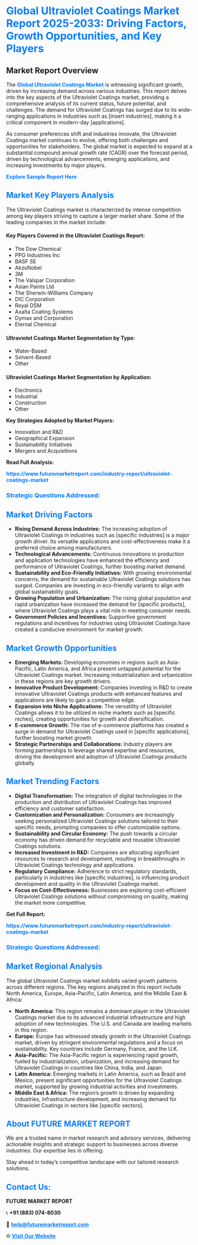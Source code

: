 <h1 style="color: #007BFF;">Global Ultraviolet Coatings Market Report 2025-2033: Driving Factors, Growth Opportunities, and Key Players</h1>

<section id="overview">
<h2>Market Report Overview</h2>
<p>The <a href="https://www.futuremarketreport.com/industry-report/ultraviolet-coatings-market" style="color: #007BFF; text-decoration: none;"><strong>Global Ultraviolet Coatings Market</strong></a> is witnessing significant growth, driven by increasing demand across various industries. This report delves into the key aspects of the Ultraviolet Coatings market, providing a comprehensive analysis of its current status, future potential, and challenges. The demand for Ultraviolet Coatings has surged due to its wide-ranging applications in industries such as [insert industries], making it a critical component in modern-day [applications].</p>
<p>As consumer preferences shift and industries innovate, the Ultraviolet Coatings market continues to evolve, offering both challenges and opportunities for stakeholders. The global market is expected to expand at a substantial compound annual growth rate (CAGR) over the forecast period, driven by technological advancements, emerging applications, and increasing investments by major players.</p>
</section>

<section id="overview">
<p><a href="https://www.futuremarketreport.com/request-sample/reportId=102570" style="color: #007BFF; text-decoration: none;"><strong>Explore Sample Report Here</strong></a></p>
</section>

<section id="key-players">
<h2 style="color: #007BFF;">Market Key Players Analysis</h2>
<p>The Ultraviolet Coatings market is characterized by intense competition among key players striving to capture a larger market share. Some of the leading companies in the market include:</p>
<h4>Key Players Covered in the Ultraviolet Coatings Report:</h4>
<ul><li>The Dow Chemical</li><li>PPG Industries Inc</li><li>BASF SE</li><li>AkzoNobel</li><li>3M</li><li>The Valspar Corporation</li><li>Asian Paints Ltd</li><li>The Sherwin-Williams Company</li><li>DIC Corporation</li><li>Royal DSM</li><li>Axalta Coating Systems</li><li>Dymax and Corporation</li><li>Eternal Chemical</li></ul>
<h4>Ultraviolet Coatings Market Segmentation by Type:</h4>
<ul><li>Water-Based</li><li>Solvent-Based</li><li>Other</li></ul>

<h4>Ultraviolet Coatings Market Segmentation by Application:</h4>
<ul><li>Electronics</li><li>Industrial</li><li>Construction</li><li>Other</li></ul>
<p><strong>Key Strategies Adopted by Market Players:</strong></p>
<ul>
<li>Innovation and R&D</li>
<li>Geographical Expansion</li>
<li>Sustainability Initiatives</li>
<li>Mergers and Acquisitions</li>
</ul>
</section>

<section>
<p><strong>Read Full Analysis: </strong></p><a href="https://www.futuremarketreport.com/industry-report/ultraviolet-coatings-market" style="color: #007BFF; text-decoration: none;"><strong>https://www.futuremarketreport.com/industry-report/ultraviolet-coatings-market</strong></a>
<h3 style="color: #007BFF;">Strategic Questions Addressed:</h3>
</section>

<section id="driving-factors">
<h2 style="color: #007BFF;">Market Driving Factors</h2>
<ul>
<li><strong>Rising Demand Across Industries:</strong> The increasing adoption of Ultraviolet Coatings in industries such as [specific industries] is a major growth driver. Its versatile applications and cost-effectiveness make it a preferred choice among manufacturers.</li>
<li><strong>Technological Advancements:</strong> Continuous innovations in production and application technologies have enhanced the efficiency and performance of Ultraviolet Coatings, further boosting market demand.</li>
<li><strong>Sustainability and Eco-Friendly Initiatives:</strong> With growing environmental concerns, the demand for sustainable Ultraviolet Coatings solutions has surged. Companies are investing in eco-friendly variants to align with global sustainability goals.</li>
<li><strong>Growing Population and Urbanization:</strong> The rising global population and rapid urbanization have increased the demand for [specific products], where Ultraviolet Coatings plays a vital role in meeting consumer needs.</li>
<li><strong>Government Policies and Incentives:</strong> Supportive government regulations and incentives for industries using Ultraviolet Coatings have created a conducive environment for market growth.</li>
</ul>
</section>

<section id="growth-opportunities">
<h2 style="color: #007BFF;">Market Growth Opportunities</h2>
<ul>
<li><strong>Emerging Markets:</strong> Developing economies in regions such as Asia-Pacific, Latin America, and Africa present untapped potential for the Ultraviolet Coatings market. Increasing industrialization and urbanization in these regions are key growth drivers.</li>
<li><strong>Innovative Product Development:</strong> Companies investing in R&D to create innovative Ultraviolet Coatings products with enhanced features and applications are likely to gain a competitive edge.</li>
<li><strong>Expansion into Niche Applications:</strong> The versatility of Ultraviolet Coatings allows it to be utilized in niche markets such as [specific niches], creating opportunities for growth and diversification.</li>
<li><strong>E-commerce Growth:</strong> The rise of e-commerce platforms has created a surge in demand for Ultraviolet Coatings used in [specific applications], further boosting market growth.</li>
<li><strong>Strategic Partnerships and Collaborations:</strong> Industry players are forming partnerships to leverage shared expertise and resources, driving the development and adoption of Ultraviolet Coatings products globally.</li>
</ul>
</section>

<section id="trending-factors">
<h2 style="color: #007BFF;">Market Trending Factors</h2>
<ul>
<li><strong>Digital Transformation:</strong> The integration of digital technologies in the production and distribution of Ultraviolet Coatings has improved efficiency and customer satisfaction.</li>
<li><strong>Customization and Personalization:</strong> Consumers are increasingly seeking personalized Ultraviolet Coatings solutions tailored to their specific needs, prompting companies to offer customizable options.</li>
<li><strong>Sustainability and Circular Economy:</strong> The push towards a circular economy has driven demand for recyclable and reusable Ultraviolet Coatings solutions.</li>
<li><strong>Increased Investment in R&D:</strong> Companies are allocating significant resources to research and development, resulting in breakthroughs in Ultraviolet Coatings technology and applications.</li>
<li><strong>Regulatory Compliance:</strong> Adherence to strict regulatory standards, particularly in industries like [specific industries], is influencing product development and quality in the Ultraviolet Coatings market.</li>
<li><strong>Focus on Cost-Effectiveness:</strong> Businesses are exploring cost-efficient Ultraviolet Coatings solutions without compromising on quality, making the market more competitive.</li>
</ul>
</section>

<section>
<p><strong>Get Full Report: </strong></p><a href="https://www.futuremarketreport.com/industry-report/ultraviolet-coatings-market" style="color: #007BFF; text-decoration: none;"><strong>https://www.futuremarketreport.com/industry-report/ultraviolet-coatings-market</strong></a>
<h3 style="color: #007BFF;">Strategic Questions Addressed:</h3>
</section>


<section id="regional-analysis">
<h2 style="color: #007BFF;">Market Regional Analysis</h2>
<p>The global Ultraviolet Coatings market exhibits varied growth patterns across different regions. The key regions analyzed in this report include North America, Europe, Asia-Pacific, Latin America, and the Middle East & Africa:</p>
<ul>
<li><strong>North America:</strong> This region remains a dominant player in the Ultraviolet Coatings market due to its advanced industrial infrastructure and high adoption of new technologies. The U.S. and Canada are leading markets in this region.</li>
<li><strong>Europe:</strong> Europe has witnessed steady growth in the Ultraviolet Coatings market, driven by stringent environmental regulations and a focus on sustainability. Key countries include Germany, France, and the U.K.</li>
<li><strong>Asia-Pacific:</strong> The Asia-Pacific region is experiencing rapid growth, fueled by industrialization, urbanization, and increasing demand for Ultraviolet Coatings in countries like China, India, and Japan.</li>
<li><strong>Latin America:</strong> Emerging markets in Latin America, such as Brazil and Mexico, present significant opportunities for the Ultraviolet Coatings market, supported by growing industrial activities and investments.</li>
<li><strong>Middle East & Africa:</strong> The region’s growth is driven by expanding industries, infrastructure development, and increasing demand for Ultraviolet Coatings in sectors like [specific sectors].</li>
</ul>
</section>

<footer>
<h2 style="color: #007BFF;">About FUTURE MARKET REPORT</h2>
<p>We are a trusted name in market research and advisory services, delivering actionable insights and strategic support to businesses across diverse industries. Our expertise lies in offering:</p>

<p>Stay ahead in today’s competitive landscape with our tailored research solutions.</p>

<h2 style="color: #007BFF;">Contact Us:</h2>
<p><strong>FUTURE MARKET REPORT</strong></p>
<p>📞 <strong>+91 (883) 074-8030</strong></p>
<p>📧 <strong><a href="mailto:help@futuremarketreport.com" style="color: #007BFF;">help@futuremarketreport.com</a></strong></p>
<p>🌐 <strong><a href="https://www.futuremarketreport.com/" style="color: #007BFF;">Visit Our Website</a></strong></p>
</footer>
